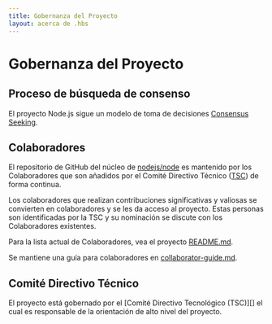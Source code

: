 ```yaml
---
title: Gobernanza del Proyecto
layout: acerca de .hbs
---
```


# Gobernanza del Proyecto

## Proceso de búsqueda de consenso

El proyecto Node.js sigue un modelo de toma de decisiones [Consensus Seeking][].

## Colaboradores

El repositorio de GitHub del núcleo de [nodejs/node][] es mantenido por los Colaboradores
que son añadidos por el Comité Directivo Técnico ([TSC][]) de forma continua.

Los colaboradores que realizan contribuciones significativas y valiosas se convierten en colaboradores
y se les da acceso al proyecto. Estas personas son identificadas por la
TSC y su nominación se discute con los Colaboradores existentes.

Para la lista actual de Colaboradores, vea el proyecto [README.md][].

Se mantiene una guía para colaboradores en [collaborator-guide.md][].

## Comité Directivo Técnico

El proyecto está gobernado por el \[Comité Directivo Tecnológico (TSC)]\[]
el cual es responsable de la orientación de alto nivel del proyecto.

[consensus seeking]: <https://es.wikipedia.org/wiki/Consenso seeking_decision>

[readme.md]: https://github.com/nodejs/node/blob/main/README.md#current-project-team-members

[tsc]: https://github.com/nodejs/TSC

[technical steering committee (tsc)]: https://github.com/nodejs/TSC/blob/main/TSC-Charter.md

[collaborator-guide.md]: https://github.com/nodejs/node/blob/main/doc/contributing/collaborator-guide.md

[nodejs/node]: https://github.com/nodejs/node
